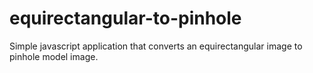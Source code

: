 # equirectangular-to-pinhole
Simple javascript application that converts an equirectangular image to pinhole model image.

